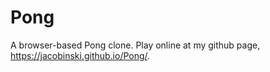 # Pong

A browser-based Pong clone. Play online at my github page, https://jacobinski.github.io/Pong/.
